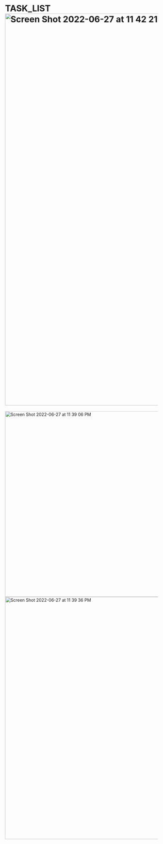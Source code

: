 # TASK_LIST<img width="1292" alt="Screen Shot 2022-06-27 at 11 42 21 PM" src="https://user-images.githubusercontent.com/102987748/176088801-5001be5f-bf3b-45a1-bec7-24e694b74fb7.png">
<img width="612" alt="Screen Shot 2022-06-27 at 11 39 06 PM" src="https://user-images.githubusercontent.com/102987748/176088809-27141803-e099-454b-9bea-f239cf6bbc64.png">
<img width="799" alt="Screen Shot 2022-06-27 at 11 39 36 PM" src="https://user-images.githubusercontent.com/102987748/176088820-f95c93ef-4d0f-4c87-9942-9514bd066f01.png">

